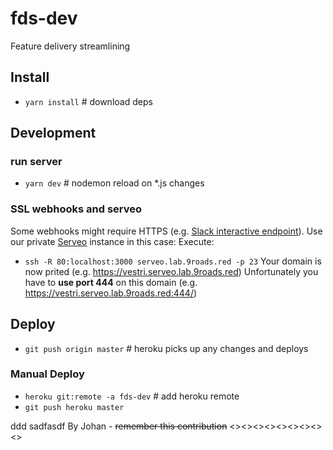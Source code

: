 # fds-dev
Feature delivery streamlining

## Install
- `yarn install` # download deps

## Development
### run server
- `yarn dev` # nodemon reload on *.js changes

### SSL webhooks and serveo
Some webhooks might require HTTPS (e.g. [Slack interactive endpoint](https://api.slack.com/interactivity/actions)).
Use our private [Serveo](http://serveo.net/) instance in this case:
Execute:
- `ssh -R 80:localhost:3000 serveo.lab.9roads.red -p 23`
Your domain is now prited (e.g. https://vestri.serveo.lab.9roads.red)
Unfortunately you have to **use port 444** on this domain (e.g. https://vestri.serveo.lab.9roads.red:444/)


## Deploy
- `git push origin master` # heroku picks up any changes and deploys
### Manual Deploy
- `heroku git:remote -a fds-dev` # add heroku remote
- `git push heroku master`

ddd
sadfasdf
By Johan - ~~remember this contribution~~ <><><><><><><><><>
